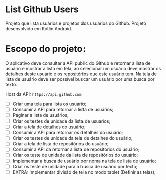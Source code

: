 # List Github Users

Projeto que lista usuários e projetos dos usuários do Github. Projeto desenvolvido em Kotlin Android.

# Escopo do projeto:
O aplicativo deve consultar a API public do Github e retornar a lista de usuário e mostrar a lista em tela, ao selecionar um usuário deve mostrar os detalhes deste usuário e os repositórios que este usuário tem.
Na tela de lista de usuário deve ser possível buscar um usuário por uma busca por texto.

Host da API: `https://api.github.com`

- [ ] Criar uma tela para lista os usuário;
- [ ] Consumir a API para retornar a lista de usuários;
- [ ] Paginar a lista de usuários;
- [ ] Criar os testes de unidade da lista de usuários;
- [ ] Criar a tela de detalhes do usuário;
- [ ] Consumir a API para retornar os detalhes do usuário;
- [ ] Criar os testes de unidade da tela de detalhes do usuário;
- [ ] Criar a tela de lista de repositórios do usuário;
- [ ] Consumir a API da retornar a lista de repositórios do usuário;
- [ ] Criar os teste de unidade da lista de repositórios do usuário;
- [ ] Implementar a busca de usuário por noma na tela de lista de usuário;
- [ ] Criar os teste de unidade para a busca de usuário por texto;
- [ ] EXTRA: Implementar divisão de tela no modo tablet (Definir as telas);
